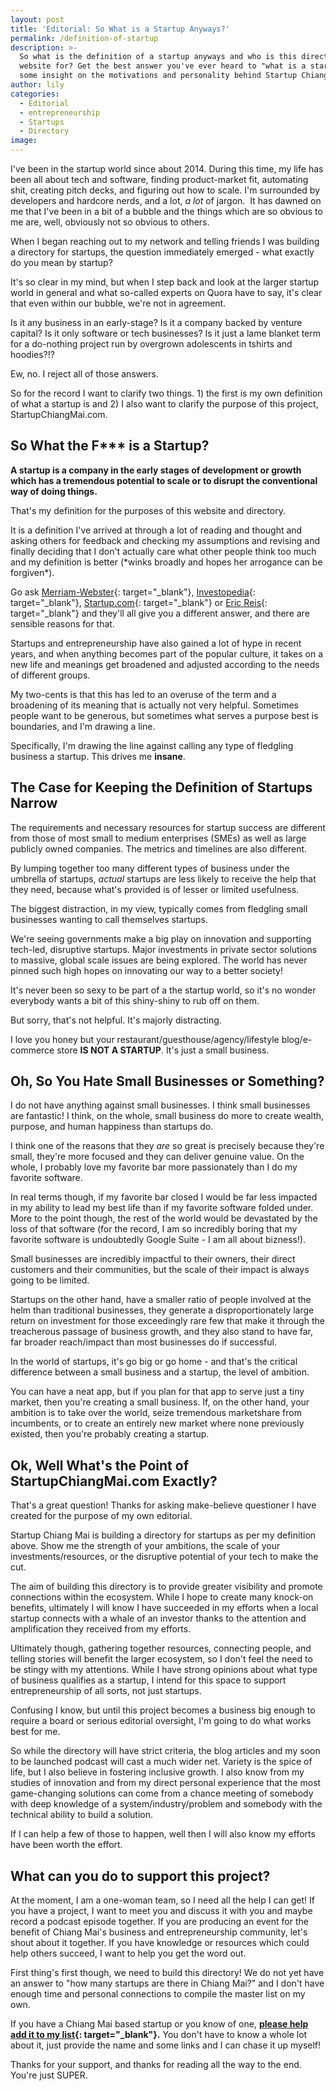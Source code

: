 ```yaml
---
layout: post
title: 'Editorial: So What is a Startup Anyways?'
permalink: /definition-of-startup
description: >-
  So what is the definition of a startup anyways and who is this directory and
  website for? Get the best answer you've ever heard to "what is a startup" and
  some insight on the motivations and personality behind Startup Chiang Mai.
author: lily
categories:
  - Editorial
  - entrepreneurship
  - Startups
  - Directory
image:
---
```


I've been in the startup world since about 2014. During this time, my life has been all about tech and software, finding product-market fit, automating shit, creating pitch decks, and figuring out how to scale. I'm surrounded by developers and hardcore nerds, and a lot, *a lot* of jargon.&nbsp; It has dawned on me that I've been in a bit of a bubble and the things which are so obvious to me are, well, obviously not so obvious to others.

When I began reaching out to my network and telling friends I was building a directory for startups, the question immediately emerged - what exactly do you mean by startup?

It's so clear in my mind, but when I step back and look at the larger startup world in general and what so-called experts on Quora have to say, it's clear that even within our bubble, we're not in agreement.

Is it any business in an early-stage? Is it a company backed by venture capital? Is it only software or tech businesses? Is it just a lame blanket term for a do-nothing project run by overgrown adolescents in tshirts and hoodies?\!?

Ew, no. I reject all of those answers.

So for the record I want to clarify two things. 1) the first is my own definition of what a startup is and 2) I also want to clarify the purpose of this project, StartupChiangMai.com.

## So What the F\*\*\* is a Startup?

**A startup is a company in the early stages of development or growth which has a tremendous potential to scale or to disrupt the conventional way of doing things.**

That's my definition for the purposes of this website and directory.

It is a definition I've arrived at through a lot of reading and thought and asking others for feedback and checking my assumptions and revising and finally deciding that I don't actually care what other people think too much and my definition is better (\*winks broadly and hopes her arrogance can be forgiven\*).

Go ask [Merriam-Webster](https://www.merriam-webster.com/dictionary/start-up){: target="_blank"}, [Investopedia](https://www.investopedia.com/terms/s/startup.asp){: target="_blank"}, [Startup.com](https://www.startups.com/library/expert-advice/what-is-a-startup-company){: target="_blank"} or [Eric Reis](https://www.amazon.com/Lean-Startup-Entrepreneurs-Continuous-Innovation/dp/0307887898){: target="_blank"} and they'll all give you a different answer, and there are sensible reasons for that.

Startups and entrepreneurship have also gained a lot of hype in recent years, and when anything becomes part of the popular culture, it takes on a new life and meanings get broadened and adjusted according to the needs of different groups.

My two-cents is that this has led to an overuse of the term and a broadening of its meaning that is actually not very helpful. Sometimes people want to be generous, but sometimes what serves a purpose best is boundaries, and I'm drawing a line.

Specifically, I'm drawing the line against calling any type of fledgling business a startup. This drives me **insane**.

## The Case for Keeping the Definition of Startups Narrow

The requirements and necessary resources for startup success are different from those of most small to medium enterprises (SMEs) as well as large publicly owned companies. The metrics and timelines are also different.

By lumping together too many different types of business under the umbrella of startups,&nbsp;*actual*&nbsp;startups are less likely to receive the help that they need, because what's provided is of lesser or limited usefulness.

The biggest distraction, in my view, typically comes from fledgling small businesses wanting to call themselves startups.

We're seeing governments make a big play on innovation and supporting tech-led, disruptive startups. Major investments in private sector solutions to massive, global scale issues are being explored. The world has never pinned such high hopes on innovating our way to a better society\!

It's never been so sexy to be part of a the startup world, so it's no wonder everybody wants a bit of this shiny-shiny to rub off on them.

But sorry, that's not helpful. It's majorly distracting.

I love you honey but your restaurant/guesthouse/agency/lifestyle blog/e-commerce store&nbsp;**IS NOT A STARTUP**. It's just a small business.

## Oh, So You Hate Small Businesses or Something?

I do not have anything against small businesses. I think small businesses are fantastic\! I think, on the whole, small business do more to create wealth, purpose, and human happiness than startups do.

I think one of the reasons that they *are* so great is precisely because they're small, they're more focused and they can deliver genuine value. On the whole, I probably love my favorite bar more passionately than I do my favorite software.

In real terms though, if my favorite bar closed I would be far less impacted in my ability to lead my best life than if my favorite software folded under. More to the point though, the rest of the world would be devastated by the loss of that software (for the record, I am so incredibly boring that my favorite software is undoubtedly Google Suite - I am all about bizness\!).

Small businesses are incredibly impactful to their owners, their direct customers and their communities, but the scale of their impact is always going to be limited.

Startups on the other hand, have a smaller ratio of people involved at the helm than traditional businesses, they generate a disproportionately large return on investment for those exceedingly rare few that make it through the treacherous passage of business growth, and they also stand to have far, far broader reach/impact than most businesses do if successful.

In the world of startups, it's go big or go home - and that's the critical difference between a small business and a startup, the level of ambition.

You can have a neat app, but if you plan for that app to serve just a tiny market, then you're creating a small business. If, on the other hand, your ambition is to take over the world, seize tremendous marketshare from incumbents, or to create an entirely new market where none previously existed, then you're probably creating a startup.

## Ok, Well What's the Point of StartupChiangMai.com Exactly?

That's a great question\! Thanks for asking make-believe questioner I have created for the purpose of my own editorial.

Startup Chiang Mai is building a directory for startups as per my definition above. Show me the strength of your ambitions, the scale of your investments/resources, or the disruptive potential of your tech to make the cut.

The aim of building this directory is to provide greater visibility and promote connections within the ecosystem. While I hope to create many knock-on benefits, ultimately I will know I have succeeded in my efforts when a local startup connects with a whale of an investor thanks to the attention and amplification they received from my efforts.

Ultimately though, gathering together resources, connecting people, and telling stories will benefit the larger ecosystem, so I don't feel the need to be stingy with my attentions. While I have strong opinions about what type of business qualifies as a startup, I intend for this space to support entrepreneurship of all sorts, not just startups.&nbsp;

Confusing I know, but until this project becomes a business big enough to require a board or serious editorial oversight, I'm going to do what works best for me.

So while the directory will have strict criteria, the blog articles and my soon to be launched podcast will cast a much wider net. Variety is the spice of life, but I also believe in fostering inclusive growth. I also know from my studies of innovation and from my direct personal experience that the most game-changing solutions can come from a chance meeting of somebody with deep knowledge of a system/industry/problem and somebody with the technical ability to build a solution.

If I can help a few of those to happen, well then I will also know my efforts have been worth the effort.

## What can you do to support this project?

At the moment, I am a one-woman team, so I need all the help I can get\! If you have a project, I want to meet you and discuss it with you and maybe record a podcast episode together. If you are producing an event for the benefit of Chiang Mai's business and entrepreneurship community, let's shout about it together. If you have knowledge or resources which could help others succeed, I want to help you get the word out.

First thing's first though, we need to build this directory\! We do not yet have an answer to "how many startups are there in Chiang Mai?" and I don't have enough time and personal connections to compile the master list on my own.

If you have a Chiang Mai based startup or you know of one, **[please help add it to my list](https://docs.google.com/forms/d/e/1FAIpQLSfIr8kanV0cposQ61ZsFKWH-Yx05y6-BqrjRHbDXRKwmTISBg/viewform){: target="_blank"}.** You don't have to know a whole lot about it, just provide the name and some links and I can chase it up myself\!

Thanks for your support, and thanks for reading all the way to the end. You're just SUPER.